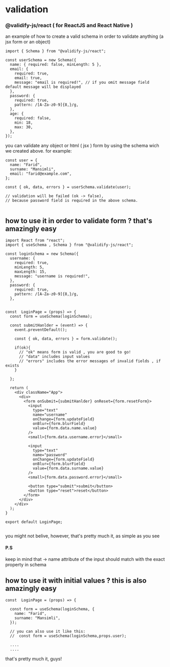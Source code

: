 # validation

### @validify-js/react ( for ReactJS and React Native )

an example of how to create a valid schema in order to validate anything (a jsx form or an object)

```
import { Schema } from "@validify-js/react";

const userSchema = new Schema({
  name: { required: false, minLength: 5 },
  email: {
    required: true,
    email: true,
    message: "email is required!", // if you omit message field default message will be displayed
  },
  password: {
    required: true,
    pattern: /[A-Za-z0-9]{8,}/g,
  },
  age: {
    required: false,
    min: 18,
    max: 30,
  },
});

```

you can validate any object or html ( jsx ) form by using the schema wich we created above. for example:

```
const user = {
  name: "Farid",
  surname: "Mansimli",
  email: "farid@example.com",
};

const { ok, data, errors } = userSchema.validate(user);

// validation will be failed (ok -> false),
// because password field is required in the above schema.


```

## how to use it in order to validate form ? that's amazingly easy

```
import React from "react";
import { useSchema , Schema } from "@validify-js/react";

const loginSchema = new Schema({
  username: {
    required: true,
    minLength: 5,
    maxLength: 15,
    message: "username is required!",
  },
  password: {
    required: true,
    pattern: /[A-Za-z0-9]{8,}/g,
  },


const  LoginPage = (props) => {
  const form = useSchema(loginSchema);

  const submitHanlder = (event) => {
    event.preventDefault();

    const { ok, data, errors } = form.validate();

    if(ok){
      // "ok" means form is valid , you are good to go!
      // "data" includes input values
      // "errors" includes the error messages of invalid fields , if exists
    }

  };

  return (
    <div className="App">
      <div>
        <form onSubmit={submitHanlder} onReset={form.resetForm}>
          <input
            type="text"
            name="username"
            onChange={form.updateField}
            onBlur={form.blurField}
            value={form.data.name.value}
          />
          <small>{form.data.username.error}</small>

          <input
            type="text"
            name="password"
            onChange={form.updateField}
            onBlur={form.blurField}
            value={form.data.surname.value}
          />
          <small>{form.data.password.error}</small>

          <button type="submit">submit</button>
          <button type="reset">reset</button>
        </form>
      </div>
    </div>
  );
}

export default LoginPage;


```

you might not belive, however, that's pretty much it, as simple as you see

#### P.S

keep in mind that -> name attribute of the input should match with the exact property in schema

## how to use it with initial values ? this is also amazingly easy

```
const  LoginPage = (props) => {

  const form = useSchema(loginSchema, {
    name: "Farid",
    surname: "Mansimli",
  });

  // you can also use it like this:
  //  const form = useSchema(loginSchema,props.user);

  ....
  ....
```

that's pretty much it, guys!
